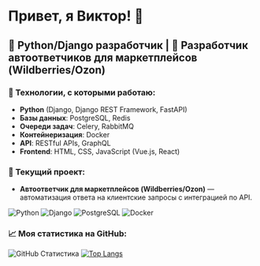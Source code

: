 # Привет, я Виктор! 👋

## 🐍 Python/Django разработчик | 🤖 Разработчик автоответчиков для маркетплейсов (Wildberries/Ozon)

### 🔧 Технологии, с которыми работаю:
- **Python** (Django, Django REST Framework, FastAPI)
- **Базы данных**: PostgreSQL, Redis
- **Очереди задач**: Celery, RabbitMQ
- **Контейнеризация**: Docker
- **API**: RESTful APIs, GraphQL
- **Frontend**: HTML, CSS, JavaScript (Vue.js, React)

### 🔭 Текущий проект:
- **Автоответчик для маркетплейсов (Wildberries/Ozon)** — автоматизация ответа на клиентские запросы с интеграцией по API.

![Python](https://img.shields.io/badge/Python-3.11-blue)
![Django](https://img.shields.io/badge/Django-5.1-green)
![PostgreSQL](https://img.shields.io/badge/PostgreSQL-14-blue)
![Docker](https://img.shields.io/badge/Docker-blue)

### 📈 Моя статистика на GitHub:
![GitHub Статистика](https://github-readme-stats.vercel.app/api?username=Lagbag&show_icons=true&theme=dark)
[![Top Langs](https://github-readme-stats.vercel.app/api/top-langs/?username=Lagbag&layout=compact&theme=vision-friendly-dark)](https://github.com/anuraghazra/github-readme-stats)
